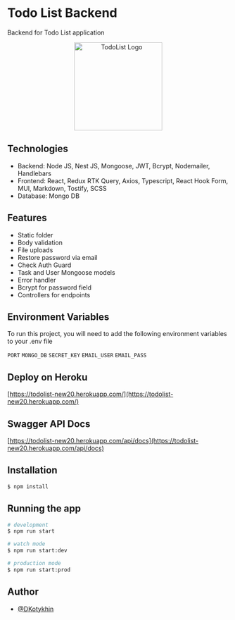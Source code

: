 # Todo List Backend

Backend for Todo List application

<p align="center">
  <a href="https://todolist-new20.herokuapp.com" target="blank"><img src="https://i.ibb.co/0XZYszD/icons8-microsoft-to-do-app-240.png" width="200" alt="TodoList Logo" /></a>
</p>

## Technologies

-   Backend: Node JS, Nest JS, Mongoose, JWT, Bcrypt, Nodemailer, Handlebars
-   Frontend: React, Redux RTK Query, Axios, Typescript, React Hook Form, MUI, Markdown, Tostify, SCSS
-   Database: Mongo DB

## Features

-   Static folder
-   Body validation
-   File uploads
-   Restore password via email
-   Check Auth Guard
-   Task and User Mongoose models
-   Error handler
-   Bcrypt for password field
-   Controllers for endpoints


## Environment Variables

To run this project, you will need to add the following environment variables to your .env file

`PORT`
`MONGO_DB` 
`SECRET_KEY`
`EMAIL_USER`
`EMAIL_PASS`


## Deploy on Heroku



  [https://todolist-new20.herokuapp.com/](https://todolist-new20.herokuapp.com/)

## Swagger API Docs

[https://todolist-new20.herokuapp.com/api/docs](https://todolist-new20.herokuapp.com/api/docs)

## Installation

```bash
$ npm install
```

## Running the app

```bash
# development
$ npm run start

# watch mode
$ npm run start:dev

# production mode
$ npm run start:prod
```

## Author

- [@DKotykhin](https://github.com/DKotykhin)
